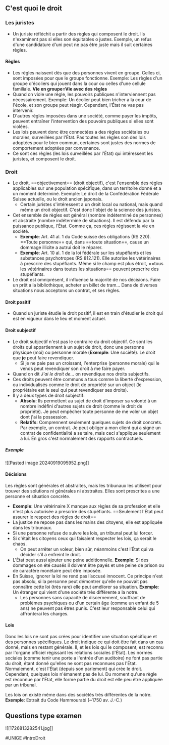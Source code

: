 ## C'est quoi le droit
### Les juristes
- Un juriste réfléchit a partir des règles qui composent le droit. Ils n'examinent pas si elles son équitables o justes. Exemple, un refus d'une candidature d'uni peut ne pas être juste mais il suit certaines règles.
#### Règles
- Les règles naissent dès que des personnes vivent en groupe. Celles ci, sont imposées pour que le groupe fonctionne. Exemple: Les règles d'un groupe d'écoliers qui jouent dans la cour ou celles d'une cellule familiale. **Vie en groupe=Vie avec des règles**
- Quand on viole une règle, les pouvoirs publiques n'interviennent pas nécessairement. Exemple: Un écolier peut bien tricher a la cour de l'école, et son groupe peut réagir. Cependant, l'État ne vas pas intervenir.
- D'autres règles imposées dans une société, comme payer les impôts, peuvent entraîner l'intervention des pouvoirs publiques si elles sont violées.
- Les lois peuvent donc être connectées a des règles sociétales ou morales, surveillées par l'État. Pas toutes les règles son des lois adoptées pour le bien commun, certaines sont justes des normes de comportement adoptées par convenance.
- Ce sont ces règles (les lois surveillées par l'État) qui intéressent les juristes, et composent le droit.
### Droit
- Le droit, ==objectivement== (droit objectif), c'est l'ensemble des règles applicables sur une population spécifique, dans un territoire donné et a un moment determiné. Exemple: Le droit de la Confédération Fédérale Suisse actuelle, ou le droit ancien japonais.
	- Certain juristes s'intéressent a un droit local ou national, mais quand même un droit objectif. C'est donc l'objet de la science des juristes.
- Cet ensemble de règles est général (nombre indéterminé de personnes) et abstraite (nombre indéterminé de situations). Il est défendu par la puissance publique, l'État. Comme ça, ces règles régissent la vie en société.
	- **Exemple**: Art. 41 al. 1 du Code suisse des obligations (RS 220). ==Toute personne== qui, dans ==toute situation==, cause un dommage illicite a autrui doit le réparer.
	- **Exemple**: Art. 10 al. 1 de la loi fédérale sur les stupéfiants et les substances psychotropes (RS 812.121). Elle autorise les vétérinaires à prescrire des stupéfiants. Même si le champ est plus étroit, ==tous les vétérinaires dans toutes les situations== peuvent prescrire des stupéfiants.
- Le droit est omniprésent, il influence la majorité de nos décisions. Faire un prêt a la bibliothèque, acheter un billet de tram... Dans de diverses situations nous acceptons un contrat, et ses règles.
#### Droit positif
- Quand un juriste étudie le droit positif, il est en train d'étudier le droit qui est en vigueur dans le lieu et moment actuel.
#### Droit subjectif
- Le droit subjectif n'est pas le contraire du droit objectif. Ce sont les droits qui appartiennent à un sujet de droit, donc une personne physique (moi) ou personne morale (**Exemple**: Une société). Le droit que **je** peut faire revendiquer.
	- Si je ne paie pas un croissant, l'enterprise (personne morale) qui le vends peut revendiquer son droit à me faire payer.
- Quand on dit *J'ai le droit de...* on revendique nos droits subjectifs.
- Ces droits peuvent être communs a tous comme la liberté d'expression, ou individualisés comme le droit de propriété sur un object (le propriétaire est le seul qui peut revendiquer ses droits).
- Il y a deux types de droit subjectif:
	- **Absolu**: Ils permettent au sujet de droit d'imposer sa volonté à un nombre indéfini d'autres sujets de droit (comme le droit de propriété). Je peut empêcher toute personne de me voler un objet dont j'ai la possession.
	- **Relatifs**: Comprennent seulement quelques sujets de droit concrets. Par exemple, un contrat. Je peut obliger a mon client qui a signé un contrat de confidentialité a se taire, mais ceci s'applique seulement a lui. En gros c'est normalement des rapports contractuels.
##### Exemple
![[Pasted image 20240919095952.png]]
#### Décisions
Les règles sont générales et abstraites, mais les tribunaux les utilisent pour trouver des solutions ni générales ni abstraites. Elles sont prescrites a une personne et situation concrète.
- **Exemple**: Une vétérinaire X manque aux règles de sa profession et elle n'est plus autorisée a prescrire des stupéfiants.
==Seulement l'État peut assurer le respect des règles de droit==
- La justice ne repose pas dans les mains des citoyens, elle est appliquée dans les tribunaux.
- Si une personne refuse de suivre les lois, un tribunal peut lui forcer.
- Si c'était les citoyens ceux qui faisaient respecter les lois, ça serait le chaos.
	- On peut arrêter un voleur, bien sûr, néanmoins c'est l’État qui va décider s'il a enfreint le droit.
- L'État peut aussi ajouter une peine additionnelle. **Exemple**: Si des dommages on été causés il doivent être payés et une peine de prison ou de caractère monétaire peut être imposée.
- En Suisse, ignorer la loi ne rend pas l’accusé innocent. Ce principe n'est pas absolu, si la personne peut démontrer qu'elle ne pouvait pas connaître cette loi (très rare) elle peut améliorer sa situation. **Exemple**: Un étranger qui vient d'une société très différente a la notre.
	- Les personnes sans capacité de discernement, souffrant de problèmes psychiques ou d'un certain âge (comme un enfant de 5 ans) ne peuvent pas êtres punis. C'est leur responsable celui qui affronterai les charges.
#### Lois
Donc les lois ne sont pas crées pour identifier une situation spécifique et des personnes spécifiques. Le droit indique ce qui doit être fait dans un cas donné, mais en restant générale. Il, et les lois qui le composent, est reconnu par l'organe officiel régissant les relations sociales (l'État). Les normes sociales (comme tenir une porte a l'entrée d'un auditoire) ne font pas partie du droit, étant donné qu'elles ne sont pas reconnues pas l'État. Normalement, c'est l'État (depuis son parlement) qui crée le droit. Cependant, quelques lois n'émanent pas de lui. Du moment qu'une règle est reconnue par l'État, elle forme partie du droit est elle peu être appliquée par un tribunal.

Les lois on existé même dans des sociétés très différentes de la notre. **Exemple**: Extrait du Code Hammourabi (~1750 av. J.-C.)
## Questions type examen
![[1726813282541.jpg]]

#UNIGE #IntroDroit